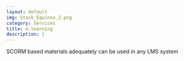 ```yaml
---
layout: default
img: Stock_Equinox_2.png
category: Services
title: e-learning
description: | 
---
```

SCORM based materials adequately can be used in any LMS system
